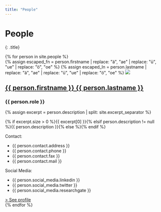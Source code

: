 ```yaml
---
title: "People"
---
```

# People
{: .title}

<div>
    {% for person in site.people %}
        <div class="person" style="">
         {% assign escaped_fn = person.firstname | replace: "ä", "ae" | replace: "ü", "ue" | replace: "ö", "oe" %}
        {% assign escaped_ln = person.lastname | replace: "ä", "ae" | replace: "ü", "ue" | replace: "ö", "oe" %}
            <img class="image center-cropped profile overview round" src="../assets/images/people/{{ escaped_ln | downcase }}_{{ escaped_fn | downcase }}.jpg"/>
                <div class="name_desc">
                    <h2 class="title is-5"><a href="{{ person.url }}">{{ person.firstname }} {{ person.lastname }}</a></h2>
                    <h3 class="subtitle">{{ person.role }}</h3>
                </div>
                <!-- Maybe add a description to every person -->
                {% assign excerpt = person.description | split: site.excerpt_separator %}
                <p class="description overview to-hide">{% if excerpt.size > 0 %}{{ excerpt[0] }}{% elsif person.description != null %}{{ person.description }}{% else %}{% endif %}</p>
            <div class="emptydiv" style=""></div>
                    <div class ="contact">
                        <p>Contact:</p>
                        <ul class="singlelist">
                            <li>{{ person.contact.address }}</li>
                            <li>{{ person.contact.phone }}</li>
                            <li>{{ person.contact.fax }}</li>
                            <li>{{ person.contact.mail }}</li>
                        </ul>
                    </div>
                    <div class="socialmedia">
                        <p>Social Media:</p> 
                        <ul class="singlelist">
                            <li>{{ person.social_media.linkedin }}</li>
                            <li>{{ person.social_media.twitter }}</li>
                            <li>{{ person.social_media.researchgate }}</li>
                        </ul>
                    </div>
                <a class="personlink" href="{{ person.url }}">> See profile</a> 
        </div>
    {% endfor %}
</div>